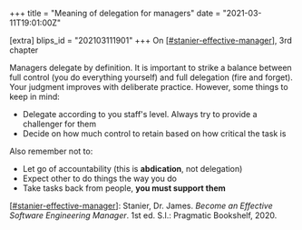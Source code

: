 +++
title = "Meaning of delegation for managers"
date = "2021-03-11T19:01:00Z"

[extra]
blips_id = "202103111901"
+++
On [[#stanier-effective-manager](/blips/tags/stanier-effective-manager)], 3rd chapter

Managers delegate by definition. It is important to strike a balance between full control (you do everything yourself) and full delegation (fire and forget). Your judgment improves with deliberate practice.
However, some things to keep in mind:
- Delegate according to you staff's level. Always try to provide a challenger for them
- Decide on how much control to retain based on how critical the task is

Also remember not to:
- Let go of accountability (this is **abdication**, not delegation)
- Expect other to do things the way you do
- Take tasks back from people, **you must support them**

[[#stanier-effective-manager](/blips/tags/stanier-effective-manager)]: Stanier, Dr. James. _Become an Effective Software Engineering Manager_. 1st ed. S.l.: Pragmatic Bookshelf, 2020.
